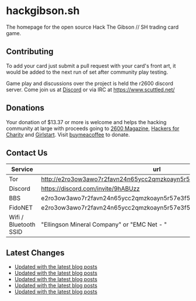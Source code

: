 # hackgibson.sh
The homepage for the open source Hack The Gibson // SH trading card game.


## Contributing

To add your card just submit a pull request with your card's front art, it would be added to the next run of set after community play testing.

Game play and discussions over the project is held the r2600 discord server. Come join us at [Discord](https://discord.com/invite/9hABUzz) or via IRC at https://www.scuttled.net/


## Donations

Your donation of $13.37 or more is welcome and helps the hacking community at large with proceeds going to [2600 Magazine](https://2600.com/), [Hackers for Charity](https://hackersforcharity.org) and [Girlstart](https://girlstart.org).  Visit [buymeacoffee](https://www.buymeacoffee.com/hackgibson.sh) to donate.


## Contact Us

Service | url
-|-
Tor | http://e2ro3ow3awo7r2favn24n65ycc2qmzkoayn5r57e3f56nvjwdcgg32ad.onion
Discord | https://discord.com/invite/9hABUzz
BBS | e2ro3ow3awo7r2favn24n65ycc2qmzkoayn5r57e3f56nvjwdcgg32ad.onion:23
FidoNET | e2ro3ow3awo7r2favn24n65ycc2qmzkoayn5r57e3f56nvjwdcgg32ad.onion:24554
Wifi / Bluetooth SSID | "Ellingson Mineral Company" or "EMC Net - <fidonet address>"

## Latest Changes
<!-- BLOG-POST-LIST:START -->
- [Updated with the latest blog posts](https://github.com/DFW2600/hackgibson.sh/commit/812482a1013d7c9515b14cb546e71b99f3af4dc4)
- [Updated with the latest blog posts](https://github.com/DFW2600/hackgibson.sh/commit/cc611787eef13a38e8a46774225965fa7f411a1b)
- [Updated with the latest blog posts](https://github.com/DFW2600/hackgibson.sh/commit/c94891ace4cb4cea90dd893a520ecd28ad24d2fc)
- [Updated with the latest blog posts](https://github.com/DFW2600/hackgibson.sh/commit/9eccdfb1f0416b87dd183b955d03e7424e283417)
- [Updated with the latest blog posts](https://github.com/DFW2600/hackgibson.sh/commit/2f8e0061d1288a0ea11f5fc838f3463045d3ec33)
<!-- BLOG-POST-LIST:END -->
